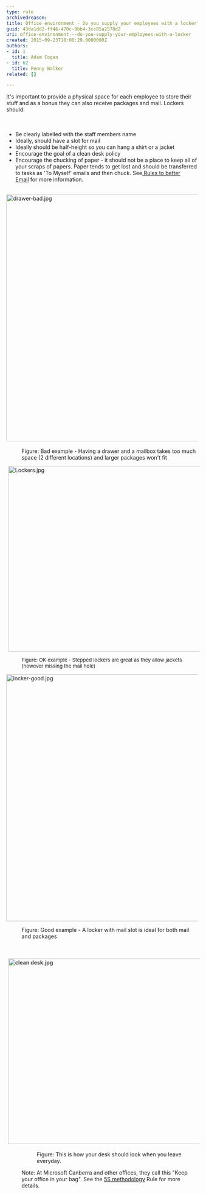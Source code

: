 ```yaml
---
type: rule
archivedreason: 
title: Office environment - Do you supply your employees with a locker?
guid: 43da1dd2-ff46-470c-9bb4-3cc85a2578d2
uri: office-environment---do-you-supply-your-employees-with-a-locker
created: 2015-09-23T18:00:29.0000000Z
authors:
- id: 1
  title: Adam Cogan
- id: 62
  title: Penny Walker
related: []

---
```



​​It's important to provide a physical&#160;space for each employee to store their stuff and as a bonus they can also receive packages and mail. Lockers should&#58;<br>
<br><excerpt class='endintro'></excerpt><br>
<ul><li>Be clearly&#160;labelled&#160;with the staff members name<br></li><li>​Ideally, should have a slot for mail<br></li><li>Ideally should be half-height&#160;so you can hang&#160;a shirt or a jacket<br></li><li><span style="background-color&#58;initial;">Encourage the goal of a&#160;clean desk policy</span></li><li><span style="background-color&#58;initial;">Encourage the&#160;chucking&#160;of&#160;paper - it should not be a place to keep all of your&#160;scraps of papers. Paper tends to get lost and should be transferred to tasks as 'To Myself' emails and then chuck. See</span><a href="/_layouts/15/FIXUPREDIRECT.ASPX?WebId=3dfc0e07-e23a-4cbb-aac2-e778b71166a2&amp;TermSetId=07da3ddf-0924-4cd2-a6d4-a4809ae20160&amp;TermId=9775587d-d391-4b7d-8654-96953eeb9cfc" style="background-color&#58;initial;">&#160;Rules to better Email</a><span style="background-color&#58;initial;">&#160;for more information.​</span><br></li></ul><p>​<br>​<img src="/PublishingImages/drawer-bad.jpg" alt="drawer-bad.jpg" style="width&#58;650px;" /></p><dl class="badImage"><dd>Figure&#58; Bad example - Having a drawer and a mailbox takes too much space (2 different locations) and larger packages won't fit<br></dd></dl><dl class="ssw15-rteElement-ImageArea"><img src="/SiteAssets/lockers-for-employees/Lockers.jpg" alt="Lockers.jpg" style="margin&#58;0px 5px;width&#58;650px;height&#58;488px;" /></dl><dd class="ssw15-rteElement-FigureGood"><span style="font-size&#58;13px;">Figure&#58; OK example - Stepped lockers are great as they allow jackets (however missing the mail hole)</span><br></dd><dl><dl class="ssw15-rteElement-ImageArea"> <img src="/PublishingImages/locker-good.jpg" alt="locker-good.jpg" style="width&#58;650px;" /> </dl><dd class="ssw15-rteElement-FigureGood">Figure&#58; Good example - A locker with mail slot is ideal for bot​​h mail and packages<span style="color&#58;#333333;background-color&#58;initial;">​​</span></dd><p class="ssw15-rteElement-P">​</p><dl class="ssw15-rteElement-ImageArea"><img src="/PublishingImages/clean%20desk.jpg" alt="clean desk.jpg" style="font-weight&#58;bold;color&#58;#444444;margin&#58;5px;width&#58;650px;height&#58;488px;" /></dl><dd><dl class="ssw15-rteElement-ImageArea"><dd class="ssw15-rteElement-FigureGood"><dl class="ssw15-rteElement-ImageArea">Figure&#58; This is how your desk should look when you leave everyday.​</dl></dd></dl><p class="ssw15-rteElement-InfoBox">​Note&#58;&#160;At Microsoft Canberra and other offices, they call this &quot;Keep your office in your bag&quot;. See&#160;the&#160;<a href="/_layouts/15/FIXUPREDIRECT.ASPX?WebId=3dfc0e07-e23a-4cbb-aac2-e778b71166a2&amp;TermSetId=07da3ddf-0924-4cd2-a6d4-a4809ae20160&amp;TermId=950fe59d-6cfa-4661-9c87-6b9420cf8e52">5S methodology​</a>&#160;Rule for more details.&#160;<br></p></dd></dl>


